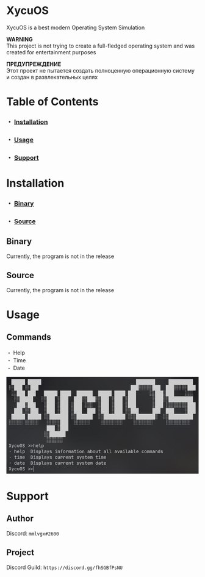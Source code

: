 # XycuOS
XycuOS is a best modern Operating System Simulation

**WARNING**\
This project is not trying to create a full-fledged operating system and was created for entertainment purposes

**ПРЕДУПРЕЖДЕНИЕ**\
Этот проект не пытается создать полноценную операционную систему и создан в развлекательных целях

# Table of Contents

### ・ [Installation](#installation)
### ・ [Usage](#usage)
### ・ [Support](#support)

# Installation

### ・ [Binary](#binary)
### ・ [Source](#source)

## Binary

Currently, the program is not in the release

## Source

Currently, the program is not in the release

# Usage
## Commands
・ Help\
・ Time\
・ Date

![preview](Assets/preview.png)

# Support
## Author
Discord: `mmlvgx#2600`
## Project
Discord Guild: `https://discord.gg/fhSGBfPsNU`